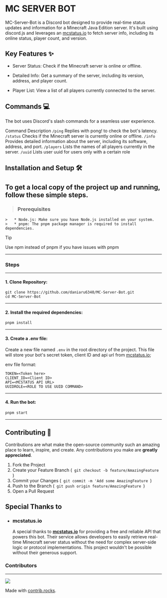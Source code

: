 # MC SERVER BOT

MC-Server-Bot is a Discord bot designed to provide real-time status updates and information for a Minecraft Java Edition server. It's built using discord.js and leverages an [mcstatus.io](https://mcstatus.io/docs) to fetch server info, including its online status, player count, and version.

## Key Features ✨

- Server Status: Check if the Minecraft server is online or offline.

- Detailed Info: Get a summary of the server, including its version, address, and player count.

- Player List: View a list of all players currently connected to the server.

## Commands 💻

The bot uses Discord's slash commands for a seamless user experience.

Command Description
`/ping` Replies with pong! to check the bot's latency.
`/status` Checks if the Minecraft server is currently online or offline.
`/info` Provides detailed information about the server, including its software, address, and port.
`/players` Lists the names of all players currently in the server.
`/uuid` Lists user uuid for users only with a certain role

## Installation and Setup 🛠️

To get a local copy of the project up and running, follow these simple steps.
---
> ### Prerequisites
    >   * Node.js: Make sure you have Node.js installed on your system.
    >   * pnpm: The pnpm package manager is required to install dependencies.
    
> [!TIP]
  > Use npm instead of pnpm if you have issues with pnpm

---

### Steps

---

#### 1. Clone Repository:

```
git clone https://github.com/daniaru6340/MC-Server-Bot.git
cd MC-Server-Bot
```

---

#### 2. Install the required dependencies:
```
pnpm install
```

---

#### 3. Create a .env file:
Create a new file named `.env` in the root directory of the project. This file will store your bot's secret token, client ID and api url from [mcstatus.io](https://mcstatus.io/docs);

env file format:

```
TOKEN=<Token here>
CLIENT_ID=<Client ID>
API=<MCSTATUS API URL>
UUIDROLE=<ROLE TO USE UUID COMMAND>
```

---

#### 4. Run the bot:
```
pnpm start
```

---

## Contributing 🤝

Contributions are what make the open-source community such an amazing place to learn, inspire, and create. Any contributions you make are **greatly appreciated**.
1. Fork the Project
2. Create your Feature Branch (`  git checkout -b feature/AmazingFeature  `)
3. Commit your Changes (`  git commit -m 'Add some AmazingFeature  `)
4. Push to the Branch (`  git push origin feature/AmazingFeature  `)
5. Open a Pull Request


## Special Thanks to

* ### mcstatus.io

    A special thanks to **[mcstatus.io](https://mcstatus.io/docs)** for providing a free and reliable API that powers this bot. Their service allows developers to easily retrieve real-time Minecraft server status without the need for complex server-side logic or protocol implementations. This project wouldn't be possible without their generous support.

### Contributors

---

<a href="https://github.com/daniaru6340/MC-Server-Bot/graphs/contributors">
  <img src="https://contrib.rocks/image?repo=daniaru6340/MC-Server-Bot" />
</a>

Made with [contrib.rocks](https://contrib.rocks).